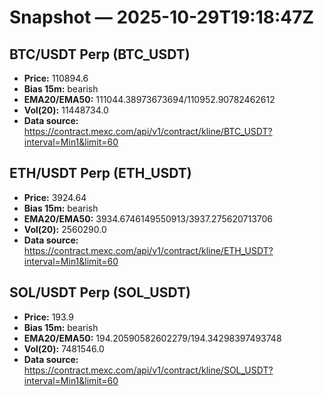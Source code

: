 # Snapshot — 2025-10-29T19:18:47Z

## BTC/USDT Perp (BTC_USDT)
- **Price:** 110894.6
- **Bias 15m:** bearish
- **EMA20/EMA50:** 111044.38973673694/110952.90782462612
- **Vol(20):** 11448734.0
- **Data source:** https://contract.mexc.com/api/v1/contract/kline/BTC_USDT?interval=Min1&limit=60

## ETH/USDT Perp (ETH_USDT)
- **Price:** 3924.64
- **Bias 15m:** bearish
- **EMA20/EMA50:** 3934.6746149550913/3937.275620713706
- **Vol(20):** 2560290.0
- **Data source:** https://contract.mexc.com/api/v1/contract/kline/ETH_USDT?interval=Min1&limit=60

## SOL/USDT Perp (SOL_USDT)
- **Price:** 193.9
- **Bias 15m:** bearish
- **EMA20/EMA50:** 194.20590582602279/194.34298397493748
- **Vol(20):** 7481546.0
- **Data source:** https://contract.mexc.com/api/v1/contract/kline/SOL_USDT?interval=Min1&limit=60
